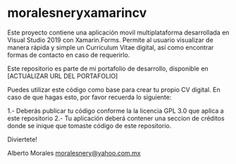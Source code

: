 # moralesneryxamarincv
Este proyecto contiene una aplicación movil multiplataforma desarrollada en Visual Studio 2019 con Xamarin.Forms.
Permite al usuario visualizar de manera rápida y simple un Curriculum Vitae digital, así como encontrar formas de contacto en caso de requerirlo.

Este repositorio es parte de mi portafolio de desarrollo, disponible en [ACTUALIZAR URL DEL PORTAFOLIO]

Puedes utilizar este código como base para crear tu propio CV digital. En caso de que hagas esto, por favor recuerda lo siguiente:

1.- Deberás publicar tu código conforme la la licencia GPL 3.0 que aplica a este repositorio
2.- Tu aplicación deberá contener una seccion de créditos donde se inique que tomaste código de este repositorio.

Diviertete!

Alberto Morales
moralesnery@yahoo.com.mx
